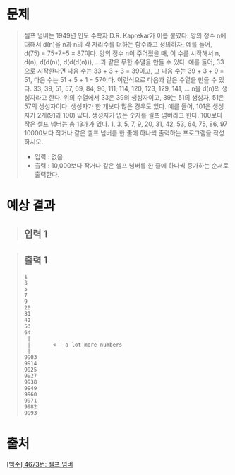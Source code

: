 # 문제
> 셀프 넘버는 1949년 인도 수학자 D.R. Kaprekar가 이름 붙였다. 양의 정수 n에 대해서 d(n)을 n과 n의 각 자리수를 더하는 함수라고 정의하자. 예를 들어, d(75) = 75+7+5 = 87이다.
>양의 정수 n이 주어졌을 때, 이 수를 시작해서 n, d(n), d(d(n)), d(d(d(n))), ...과 같은 무한 수열을 만들 수 있다. 
>예를 들어, 33으로 시작한다면 다음 수는 33 + 3 + 3 = 39이고, 그 다음 수는 39 + 3 + 9 = 51, 다음 수는 51 + 5 + 1 = 57이다. 이런식으로 다음과 같은 수열을 만들 수 있다.
>33, 39, 51, 57, 69, 84, 96, 111, 114, 120, 123, 129, 141, ...
>n을 d(n)의 생성자라고 한다. 위의 수열에서 33은 39의 생성자이고, 39는 51의 생성자, 51은 57의 생성자이다. 생성자가 한 개보다 많은 경우도 있다. 예를 들어, 101은 생성자가 2개(91과 100) 있다. 
>생성자가 없는 숫자를 셀프 넘버라고 한다. 100보다 작은 셀프 넘버는 총 13개가 있다. 1, 3, 5, 7, 9, 20, 31, 42, 53, 64, 75, 86, 97
>10000보다 작거나 같은 셀프 넘버를 한 줄에 하나씩 출력하는 프로그램을 작성하시오.
>* 입력 : 
없음
>* 출력 : 
10,000보다 작거나 같은 셀프 넘버를 한 줄에 하나씩 증가하는 순서로 출력한다.
# 예상 결과
  > ## 입력 1   

  > ## 출력 1
  > ```
  > 1
  > 3
  > 5
  > 7
  > 9
  > 20
  > 31
  > 42
  > 53
  > 64
  >  |
  >  |       <-- a lot more numbers
  >  |
  > 9903
  > 9914
  > 9925
  > 9927
  > 9938
  > 9949
  > 9960
  > 9971
  > 9982
  > 9993
  > ```

# 출처
[[백준] 4673번: 셀프 넘버](https://www.acmicpc.net/problem/4673)